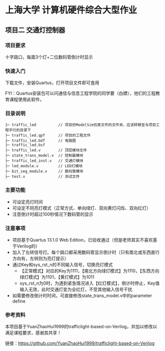 # 上海大学 计算机硬件综合大型作业 

## 项目二 交通灯控制器

### 项目要求

十字路口，每面3个灯+二位数码管倒计时显示

### 快速入门

下载文件，安装Quartus，打开项目文件即可食用

FYI：Quartus安装包可以问通信与信息工程学院的同学要（白嫖），他们的工程教育课程使用此软件。

### 目录说明

```
├─ traffic_led          // 项目的ModelSim仿真文件的文件夹，应该转移至与项目工程平行的目录下
├─ traffic_led.qpf      // 项目的工程文件
├─ traffic_led.bdf      // 电路图
├─ traffic_led.bsf
├─ traffic_led.v        // 顶层模块文件
├─ state_trans_model.v  // 控制器模块
├─ traffic_led_inst.v   // 交通灯模块
├─ led_module.v         // LED灯模块
├─ bit_seg_module.v     // 数码管模块
├─ test.v               // 测试文件
```

### 主要功能

- 可设定亮灯时间
- 可设定不同亮灯模式（正常方式、单向绿灯、双向黄灯闪烁、双向红灯）
- 注意倒计时超过100秒情况下数码管的显示

### 注意事项

- 项目基于Quartus 13.1.0 Web Edition，已验收通过（但是老师其实不喜欢基于Verilog的）
- 加入了左转信号灯。每个路口都采用数码管显示倒计时（只有南北或东西直行方向有，左转则为亮灯提示）
- 通过Key和sys_rst_n的不同输入信号，切换亮灯模式
  - 【正常模式】对应的Key为1111，【南北方向绿灯模式】为1110，【东西方向绿灯模式】为1101，【黄灯模式】为1011
  - sys_rst_n为0时，为遇到紧急情况进入【红灯模式】，倒计时停止，Key值输入无效，此时交通灯变为全红灯，不受其他输入信号干扰
- 如需要修改倒计时时间，可直接修改state_trans_model.v中的parameter define

### 参考资料

本项目基于YuanZhaoHui1999的trafficlight-based-on-Verilog，并加以修改以满足课程要求，感谢其共享！

链接：https://github.com/YuanZhaoHui1999/trafficlight-based-on-Verilog
